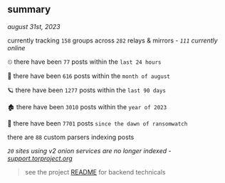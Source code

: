 
## summary
_august 31st, 2023_

currently tracking `158` groups across `282` relays & mirrors - _`111` currently online_

⏲ there have been `77` posts within the `last 24 hours`

🦈 there have been `616` posts within the `month of august`

🪐 there have been `1277` posts within the `last 90 days`

🏚 there have been `3010` posts within the `year of 2023`

🦕 there have been `7701` posts `since the dawn of ransomwatch`

there are `88` custom parsers indexing posts

_`20` sites using v2 onion services are no longer indexed - [support.torproject.org](https://support.torproject.org/onionservices/v2-deprecation/)_

> see the project [README](https://github.com/joshhighet/ransomwatch#ransomwatch--) for backend technicals
